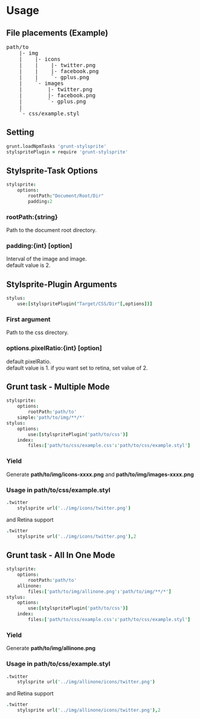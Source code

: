 Usage
========

File placements (Example)
--------

<pre>
path/to
    |- img
    |    |- icons
    |    |    |- twitter.png
    |    |    |- facebook.png
    |    |    `- gplus.png
    |    `- images
    |        |- twitter.png
    |        |- facebook.png
    |        `- gplus.png
    |
    `- css/example.styl
</pre>

Setting
--------

```coffee
grunt.loadNpmTasks 'grunt-stylsprite'
stylspritePlugin = require 'grunt-stylsprite'
```

Stylsprite-Task Options
--------

```coffee
stylsprite:
    options:
        rootPath:"Document/Root/Dir"
        padding:2
```

### rootPath:{string}

Path to the document root directory.

### padding:{int} [option]

Interval of the image and image.  
default value is 2.

Stylsprite-Plugin Arguments
--------

```coffee
stylus:
    use:[stylspritePlugin("Target/CSS/Dir"[,options])]
```

### First argument

Path to the css directory.

### options.pixelRatio:{int} [option]

default pixelRatio.  
default value is 1.
if you want set to retina, set value of 2.

Grunt task - Multiple Mode
--------

```coffee
stylsprite:
    options:
        rootPath:'path/to'
    simple:'path/to/img/**/*'
stylus:
    options:
        use:[stylspritePlugin('path/to/css')]
    index:
        files:['path/to/css/example.css':'path/to/css/example.styl']
```

### Yield

Generate **path/to/img/icons-xxxx.png** and **path/to/img/images-xxxx.png**

### Usage in path/to/css/example.styl

```coffee
.twitter
    stylsprite url('../img/icons/twitter.png')
```

and Retina support

```coffee
.twitter
    stylsprite url('../img/icons/twitter.png'),2
```

Grunt task - All In One Mode
--------

```coffee
stylsprite:
    options:
        rootPath:'path/to'
    allinone:
        files:['path/to/img/allinone.png':'path/to/img/**/*']
stylus:
    options:
        use:[stylspritePlugin('path/to/css')]
    index:
        files:['path/to/css/example.css':'path/to/css/example.styl']
```

### Yield

Generate **path/to/img/allinone.png**

### Usage in path/to/css/example.styl

```coffee
.twitter
    stylsprite url('../img/allinone/icons/twitter.png')
```

and Retina support

```coffee
.twitter
    stylsprite url('../img/allinone/icons/twitter.png'),2
```